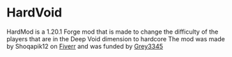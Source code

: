 # HardVoid

HardMod is a 1.20.1 Forge mod that is made to change the difficulty of the players that are in the Deep Void dimension to hardcore
The mod was made by Shoqapik12 on [Fiverr](https://fr.fiverr.com/shoqapik12/create-minecraft-mods-on-forge-or-fabric-with-high-quality) and was funded by [Grey3345](https://github.com/Grey3345 "https://github.com/Grey3345")
